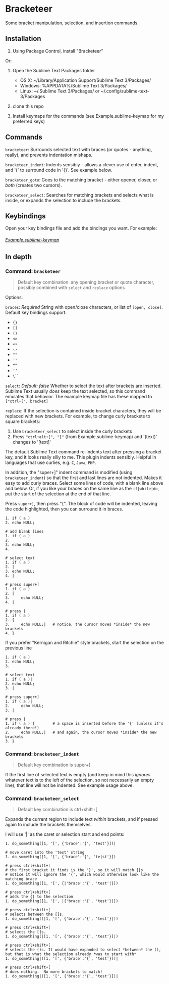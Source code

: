Bracketeer
==========

Some bracket manipulation, selection, and insertion commands.

Installation
------------

1. Using Package Control, install "Bracketeer"

Or:

1. Open the Sublime Text Packages folder
    - OS X: ~/Library/Application Support/Sublime Text 3/Packages/
    - Windows: %APPDATA%/Sublime Text 3/Packages/
    - Linux: ~/.Sublime Text 3/Packages/ or ~/.config/sublime-text-3/Packages

2. clone this repo
3. Install keymaps for the commands (see Example.sublime-keymap for my preferred keys)

Commands
--------

`bracketeer`: Surrounds selected text with braces (or quotes - anything, really), and prevents indentation mishaps.

`bracketeer_indent`: Indents sensibly - allows a clever use of enter, indent, and '{' to surround code in '{}'.  See example below.

`bracketeer_goto`: Goes to the matching bracket - either opener, closer, or *both* (creates two cursors).

`bracketeer_select`: Searches for matching brackets and selects what is inside, or expands the selection to include the brackets.

Keybindings
-----------

Open your key bindings file and add the bindings you want.  For example:

###### [Example.sublime-keymap](https://github.com/colinta/SublimeBracketeer/blob/master/Example.sublime-keymap)

In depth
--------

### Command: `bracketeer`

> Default key combination: any opening bracket or quote character, possibly combined with `select` and `replace` options

Options:

`braces`: *Required* String with open/close characters, or list of `[open, close]`.  Default key bindings support:

* `{}`
* `[]`
* `()`
* `<>`
* `«»`
* `‹›`
* `""`
* `''`
* `“”`
* `‘’`
* `\`\``

`select`: *Default: false* Whether to select the text after brackets are inserted.  Sublime Text usually *does* keep the text selected, so this command emulates that behavior.  The example keymap file has these mapped to `["ctrl+[", bracket]`

`replace`: If the selection is contained inside bracket characters, they will be replaced with new brackets.  For example, to change curly brackets to square brackets:

1. Use `bracketeer_select` to select inside the curly brackets
2. Press `"ctrl+alt+[", "["` (from Example.sublime-keymap) and '(text)' changes to '[text]'

The default Sublime Text command re-indents text after pressing a bracket key, and it looks really silly to me.  This plugin indents sensibly.  Helpful in languages that use curlies, e.g. `C`, `Java`, `PHP`.

In addition, the "super+]" indent command is modified (using `bracketeer_indent`) so that the first and last lines are not indented.  Makes it easy to add curly braces.  Select some lines of code, with a blank line above and below.  Or, if you like your braces on the same line as the `if|while|do`, put the start of the selection at the end of that line.

Press `super+]`, then press "{".  The block of code will be indented, leaving the code highlighted, then you can surround it in braces.

    1. if ( a )
    2. echo NULL;

    # add blank lines
    1. if ( a )
    2.
    3. echo NULL;
    4.

    # select text
    1. if ( a )
    2. |
    3. echo NULL;
    4. |

    # press super+]
    1. if ( a )
    2. |
    3.     echo NULL;
    4. |

    # press {
    1. if ( a )
    2. {
    3.     echo NULL;|   # notice, the cursor moves *inside* the new brackets
    4. }

If you prefer "Kernigan and Ritchie" style brackets, start the selection on the previous line

    1. if ( a )
    2. echo NULL;
    3.

    # select text
    1. if ( a )|
    2. echo NULL;
    3. |

    # press super+]
    1. if ( a )|
    2.     echo NULL;
    3. |

    # press {
    1. if ( a ) {        # a space is inserted before the '{' (unless it's already there!)
    2.     echo NULL;|   # and again, the cursor moves *inside* the new brackets
    3. }

### Command: `bracketeer_indent`

> Default key combination is super+]

If the first line of selected text is empty (and keep in mind this *ignores* whatever text is to the left of the selection, so not necessarily an empty line), that line will not be indented.  See example usage above.


### Command: `bracketeer_select`

> Default key combination is ctrl+shift+[

Expands the current region to include text *within* brackets, and if pressed again to include the brackets themselves.

I will use '|' as the caret or selection start and end points:

    1. do_something([1, '[', {'brace':'{', 'test'}])|

    # move caret into the 'test' string
    1. do_something([1, '[', {'brace':'{', 'te|st'}])

    # press ctrl+shift+[
    # the first bracket it finds is the '}', so it will match {}s
    # notice it will ignore the '{', which would otherwise look like the matching brace
    1. do_something([1, '[', {|'brace':'{', 'test'|}])

    # press ctrl+shift+[
    # adds the {} to the selection
    1. do_something([1, '[', |{'brace':'{', 'test'}|])

    # press ctrl+shift+[
    # selects between the []s.
    1. do_something([|1, '[', {'brace':'{', 'test'}|])

    # press ctrl+shift+[
    # selects the []s.
    1. do_something(|[1, '[', {'brace':'{', 'test'}]|)

    # press ctrl+shift+[
    # selects the ()s. It would have expanded to select *between* the (), but that is what the selection already *was to start with*
    1. do_something|([1, '[', {'brace':'{', 'test'}])|

    # press ctrl+shift+[
    # does nothing.  No more brackets to match!
    1. do_something|([1, '[', {'brace':'{', 'test'}])|

